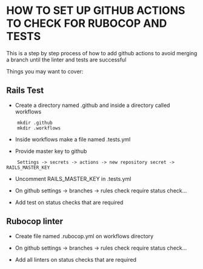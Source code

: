 # HOW TO SET UP GITHUB ACTIONS TO CHECK FOR RUBOCOP AND TESTS

This is a step by step process of how to add github actions to avoid merging a branch until
the linter and tests are successful

Things you may want to cover:

## Rails Test

- Create a directory named .github and inside a directory called workflows

```
    mkdir .github
    mkdir .workflows
```
- Inside workflows make a file named .tests.yml

- Provide master key to github

```
    Settings -> secrets -> actions -> new repository secret -> RAILS_MASTER_KEY
```

- Uncomment RAILS_MASTER_KEY in .tests.yml

- On github settings -> branches -> rules check require status check... 

- Add test on status checks that are required

## Rubocop linter

- Create file named .rubocop.yml on workflows directory

- On github settings -> branches -> rules check require status check... 

- Add all linters on status checks that are required
